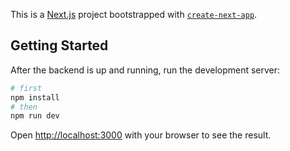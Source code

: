 This is a [Next.js](https://nextjs.org/) project bootstrapped with [`create-next-app`](https://github.com/vercel/next.js/tree/canary/packages/create-next-app).

## Getting Started

After the backend is up and running, run the development server:

```bash
# first
npm install
# then
npm run dev
```

Open [http://localhost:3000](http://localhost:3000) with your browser to see the result.

